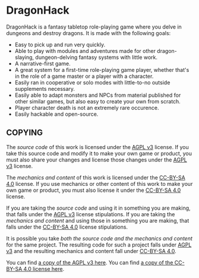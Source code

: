 # DragonHack

DragonHack is a fantasy tabletop role-playing game where you delve in dungeons and destroy dragons.
It is made with the following goals:

- Easy to pick up and run very quickly.
- Able to play with modules and adventures made for other dragon-slaying, dungeon-delving fantasy systems with little work.
- A narrative-first game.
- A great system for a first-time role-playing game player, whether that's in the role of a game master or a player with a character.
- Easily ran in cooperative or solo modes with little-to-no outside supplements necessary.
- Easily able to adapt monsters and NPCs from material published for other similar games, but also easy to create your own from scratch.
- Player character death is not an extremely rare occurence.
- Easily hackable and open-source.

## COPYING

The _source code_ of this work is licensed under the [AGPL v3][] license.
If you take this source code and modify it to make your own game or product, you must also share your changes and license those changes under the [AGPL v3][] license.

The _mechanics and content_ of this work is licensed under the [CC-BY-SA 4.0][] license. If you use mechanics or other content of this work to make your own game or product, you must also license it under the [CC-BY-SA 4.0][] license.

If you are taking the _source code_ and using it in something you are making, that falls under the [AGPL v3][] license stipulations. If you are taking the _mechanics and content_ and using those in something you are making, that falls under the [CC-BY-SA 4.0][] license stipulations.

It is possible you take _both the source code and the mechanics and content_ for the same project. The resulting code for such a project falls under [AGPL v3][] and the resulting mechanics and content fall under [CC-BY-SA 4.0][].

You can find [a copy of the AGPL v3 here](LICENSE-AGPL). You can find [a copy of the CC-BY-SA 4.0 license here](LICENSE-CC-BY-SA-4.0).

[AGPL v3]: https://www.gnu.org/licenses/agpl-3.0.en.html
[CC-BY-SA 4.0]: https://creativecommons.org/licenses/by-sa/4.0/